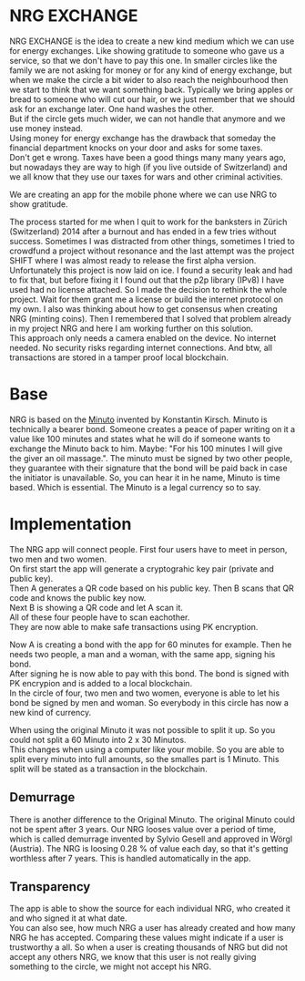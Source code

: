 # NRG EXCHANGE
NRG EXCHANGE is the idea to create a new kind medium which we can use for energy exchanges. Like showing gratitude to someone who gave us a service, so that we don't have to pay this one. 
In smaller circles like the family we are not asking for money or for any kind of energy exchange, but when we make the circle a bit wider to also reach the neighbourhood then we start to think that we want something back. Typically we bring apples or bread to someone who will cut our hair, or we just remember that we should ask for an exchange later. One hand washes the other.  
But if the circle gets much wider, we can not handle that anymore and we use money instead.  
Using money for energy exchange has the drawback that someday the financial department knocks on your door and asks for some taxes.  
Don't get e wrong. Taxes have been a good things many many years ago, but nowadays they are way to high (if you live outside of Switzerland) and we all know that they use our taxes for wars and other criminal activities.  

We are creating an app for the mobile phone where we can use NRG to show gratitude.  

The process started for me when I quit to work for the banksters in Zürich (Switzerland) 2014 after a burnout and has ended in a few tries without success. Sometimes I was distracted from other things, sometimes I tried to crowdfund a project without resonance and the last attempt was the project SHIFT where I was almost ready to release the first alpha version.  
Unfortunately this project is now laid on ice. I found a security leak and had to fix that, but before fixing it I found out that the p2p library (IPv8) I have used had no license attached. So I made the decision to rethink the whole project. Wait for them grant me a license or build the internet protocol on my own. I also was thinking about how to get consensus when creating NRG (minting coins). Then I remembered that I solved that problem already in my project NRG and here I am working further on this solution.  
This approach only needs a camera enabled on the device. No internet needed. No security risks regarding internet connections.
And btw, all transactions are stored in a tamper proof local blockchain.

# Base
NRG is based on the [Minuto](https://www.minuto.wiki) invented by Konstantin Kirsch. Minuto is technically a bearer bond. Someone creates a peace of paper writing on it a value like 100 minutes and states what he will do if someone wants to exchange the Minuto back to him. Maybe: "For his 100 minutes I will give the giver an oil massage.". The minuto must be signed by two other people, they guarantee with their signature that the bond will be paid back in case the initiator is unavailable.
So, you can hear it in he name, Minuto is time based. Which is essential.
The Minuto is a legal currency so to say.

# Implementation  
The NRG app will connect people. First four users have to meet in person, two men and two women.   
On first start the app will generate a cryptograhic key pair (private and public key).  
Then A generates a QR code based on his public key. Then B scans that QR code and knows the public key now.   
Next B is showing a QR code and let A scan it.  
All of these four people have to scan eachother.  
They are now able to make safe transactions using PK encryption.  

Now A is creating a bond with the app for 60 minutes for example. Then he needs two people, a man and a woman, with the same app, signing his bond.  
After signing he is now able to pay with this bond. The bond is signed with PK encrypion and is added to a local blockchain.  
In the circle of four, two men and two women, everyone is able to let his bond be signed by men and woman. So everybody in this circle has now a new kind of currency.  

When using the original Minuto it was not possible to split it up. So you could not split a 60 Minuto into 2 x 30 Minutos.  
This changes when using a computer like your mobile. So you are able to split every minuto into full amounts, so the smalles part is 1 Minuto.
This split will be stated as a transaction in the blockchain.  

## Demurrage
There is another difference to the Original Minuto. The original Minuto could not be spent after 3 years. Our NRG looses value over a period of time, which is called demurrage invented by Sylvio Gesell and approved in Wörgl (Austria). The NRG is loosing 0.28 % of value each day, so that it's getting worthless after 7 years. This is handled automatically in the app.  

## Transparency
The app is able to show the source for each individual NRG, who created it and who signed it at what date.  
You can also see, how much NRG a user has already created and how many NRG he has accepted. Comparing these values might indicate if a user is trustworthy a all. So when a user is creating thousands of NRG but did not accept any others NRG, we know that this user is not really giving something to the circle, we might not accept his NRG.  

